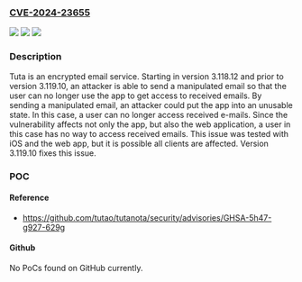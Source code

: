 ### [CVE-2024-23655](https://cve.mitre.org/cgi-bin/cvename.cgi?name=CVE-2024-23655)
![](https://img.shields.io/static/v1?label=Product&message=tutanota&color=blue)
![](https://img.shields.io/static/v1?label=Version&message=%3D%20%3E%3D%203.118.12%2C%20%3C%203.119.10%20&color=brighgreen)
![](https://img.shields.io/static/v1?label=Vulnerability&message=CWE-20%3A%20Improper%20Input%20Validation&color=brighgreen)

### Description

Tuta is an encrypted email service. Starting in version 3.118.12 and prior to version 3.119.10, an attacker is able to send a manipulated email so that the user can no longer use the app to get access to received emails. By sending a manipulated email, an attacker could put the app into an unusable state. In this case, a user can no longer access received e-mails. Since the vulnerability affects not only the app, but also the web application, a user in this case has no way to access received emails. This issue was tested with iOS and the web app, but it is possible all clients are affected. Version 3.119.10 fixes this issue.

### POC

#### Reference
- https://github.com/tutao/tutanota/security/advisories/GHSA-5h47-g927-629g

#### Github
No PoCs found on GitHub currently.

